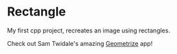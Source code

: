 # Rectangle

My first cpp project, recreates an image using rectangles.

Check out Sam Twidale's amazing [Geometrize](https://github.com/Tw1ddle/geometrize) app!

